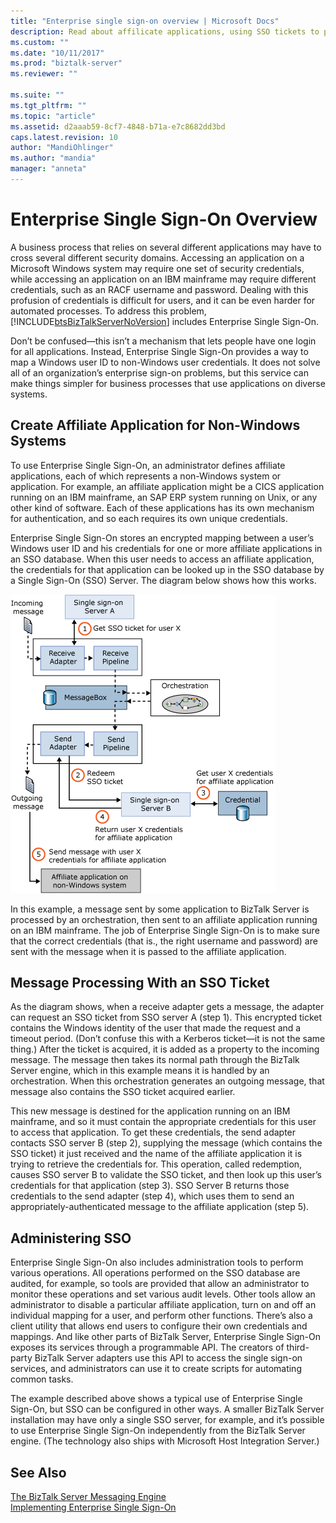 ```yaml
---
title: "Enterprise single sign-on overview | Microsoft Docs"
description: Read about affilicate applications, using SSO tickets to process messages, and adminster SSO in BizTalk Server
ms.custom: ""
ms.date: "10/11/2017"
ms.prod: "biztalk-server"
ms.reviewer: ""

ms.suite: ""
ms.tgt_pltfrm: ""
ms.topic: "article"
ms.assetid: d2aaab59-8cf7-4848-b71a-e7c8682dd3bd
caps.latest.revision: 10
author: "MandiOhlinger"
ms.author: "mandia"
manager: "anneta"
---
```

# Enterprise Single Sign-On Overview
A business process that relies on several different applications may have to cross several different security domains. Accessing an application on a Microsoft Windows system may require one set of security credentials, while accessing an application on an IBM mainframe may require different credentials, such as an RACF username and password. Dealing with this profusion of credentials is difficult for users, and it can be even harder for automated processes. To address this problem, [!INCLUDE[btsBizTalkServerNoVersion](../includes/btsbiztalkservernoversion-md.md)] includes Enterprise Single Sign-On.  
  
 Don’t be confused—this isn’t a mechanism that lets people have one login for all applications. Instead, Enterprise Single Sign-On provides a way to map a Windows user ID to non-Windows user credentials. It does not solve all of an organization’s enterprise sign-on problems, but this service can make things simpler for business processes that use applications on diverse systems.  
  
## Create Affiliate Application for Non-Windows Systems  
 To use Enterprise Single Sign-On, an administrator defines affiliate applications, each of which represents a non-Windows system or application. For example, an affiliate application might be a CICS application running on an IBM mainframe, an SAP ERP system running on Unix, or any other kind of software. Each of these applications has its own mechanism for authentication, and so each requires its own unique credentials.  
  
 Enterprise Single Sign-On stores an encrypted mapping between a user’s Windows user ID and his credentials for one or more affiliate applications in an SSO database. When this user needs to access an affiliate application, the credentials for that application can be looked up in the SSO database by a Single Sign-On (SSO) Server. The diagram below shows how this works.  
  
 ![](../core/media/understandingbts-11-esso.gif "UnderstandingBTS_11_ESSO")  
  
 In this example, a message sent by some application to BizTalk Server is processed by an orchestration, then sent to an affiliate application running on an IBM mainframe. The job of Enterprise Single Sign-On is to make sure that the correct credentials (that is., the right username and password) are sent with the message when it is passed to the affiliate application.  
  
## Message Processing With an SSO Ticket  
 As the diagram shows, when a receive adapter gets a message, the adapter can request an SSO ticket from SSO server A (step 1). This encrypted ticket contains the Windows identity of the user that made the request and a timeout period. (Don’t confuse this with a Kerberos ticket—it is not the same thing.) After the ticket is acquired, it is added as a property to the incoming message. The message then takes its normal path through the BizTalk Server engine, which in this example means it is handled by an orchestration. When this orchestration generates an outgoing message, that message also contains the SSO ticket acquired earlier.  
  
 This new message is destined for the application running on an IBM mainframe, and so it must contain the appropriate credentials for this user to access that application. To get these credentials, the send adapter contacts SSO server B (step 2), supplying the message (which contains the SSO ticket) it just received and the name of the affiliate application it is trying to retrieve the credentials for. This operation, called redemption, causes SSO server B to validate the SSO ticket, and then look up this user’s credentials for that application (step 3). SSO Server B returns those credentials to the send adapter (step 4), which uses them to send an appropriately-authenticated message to the affiliate application (step 5).  
  
## Administering SSO  
 Enterprise Single Sign-On also includes administration tools to perform various operations. All operations performed on the SSO database are audited, for example, so tools are provided that allow an administrator to monitor these operations and set various audit levels. Other tools allow an administrator to disable a particular affiliate application, turn on and off an individual mapping for a user, and perform other functions. There’s also a client utility that allows end users to configure their own credentials and mappings. And like other parts of BizTalk Server, Enterprise Single Sign-On exposes its services through a programmable API. The creators of third-party BizTalk Server adapters use this API to access the single sign-on services, and administrators can use it to create scripts for automating common tasks.  
  
 The example described above shows a typical use of Enterprise Single Sign-On, but SSO can be configured in other ways. A smaller BizTalk Server installation may have only a single SSO server, for example, and it’s possible to use Enterprise Single Sign-On independently from the BizTalk Server engine. (The technology also ships with Microsoft Host Integration Server.)  
  
## See Also  
 [The BizTalk Server Messaging Engine](../core/the-biztalk-server-messaging-engine.md)   
 [Implementing Enterprise Single Sign-On](../core/implementing-enterprise-single-sign-on.md)
